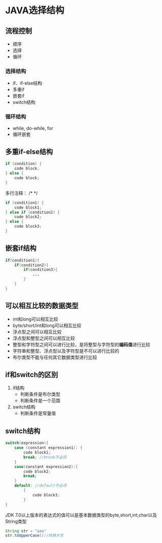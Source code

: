 # JAVA选择结构

## 流程控制

- 顺序
- 选择
- 循环

### 选择结构

- if、if-else结构
- 多重if
- 嵌套if
- switch结构

### 循环结构

- while, do-while, for
- 循环嵌套

## 多重if-else结构

```java
if (condition) {
	code block;
} else {
    code block;
}
```

多行注释： /* */

```java
if (condition1) {
	code block1;
} else if (condition2) {
	code block2;
} else {
	code block3;
}
```

## 嵌套if结构

```java
if(condition1){
	if(condition2){
		if(condition3){
			...
		}
	}
}
```

## 可以相互比较的数据类型

- int和long可以相互比较
- byte/short/int和long可以相互比较
- 浮点型之间可以相互比较
- 浮点型和整型之间可以相互比较
- 整型和字符型之间可以进行比较，是将整型与字符型的**编码值**进行比较
- 字符串和整型、浮点型以及字符型是不可以进行比较的
- 布尔类型不能与任何其它数据类型进行比较

## if和switch的区别

1. if结构
   - 判断条件是布尔类型
   - 判断条件是一个范围
2. switch结构
   - 判断条件是常量值

## switch结构

```java
switch(expression){
    case (constant expression1): {
        code block1;
        break; //break不必须
    }
    case(constant expression2):{
        code block2;
        break;
    }
    default: //default不必须
        {
            code block3;
        }
}
```

JDK 7.0以上版本的表达式的值可以是基本数据类型的byte,short,int,char以及String类型

```java
String str = "aaa"
str.toUpperCase()//转换大写
```


